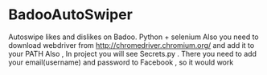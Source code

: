 # BadooAutoSwiper
Autoswipe likes and dislikes on Badoo. Python + selenium
Also you need to download webdriver from http://chromedriver.chromium.org/ and add it to your PATH
Also , In project you will see Secrets.py . There you need to add your email(username) and password to Facebook , so it would work
